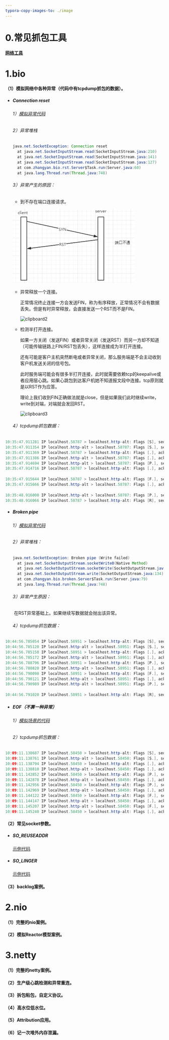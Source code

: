 ```yaml
---
typora-copy-images-to: ./image
---
```


# 0.常见抓包工具

#### <u>[网络工具](https://github.com/sybnfkn/advanced-netty/blob/master/doc/%E5%B8%B8%E8%A7%81%E7%BD%91%E7%BB%9C%E5%B7%A5%E5%85%B7.md)</u>

# 1.bio

####   （1）模拟网络中各种异常（代码中有tcpdump抓包的数据）。

- ##### Connection reset

  ###### 1）<u>[模拟异常代码](https://github.com/sybnfkn/advanced-netty/tree/master/src/main/java/com/zhangyan/bio/rst)</u>

  ###### 2）异常堆栈

  ```java
  java.net.SocketException: Connection reset
  	at java.net.SocketInputStream.read(SocketInputStream.java:210)
  	at java.net.SocketInputStream.read(SocketInputStream.java:141)
  	at java.net.SocketInputStream.read(SocketInputStream.java:127)
  	at com.zhangyan.bio.rst.Server$Task.run(Server.java:60)
  	at java.lang.Thread.run(Thread.java:748)
  ```

  ###### 3）异常产生的原因：

  - 到不存在端口连接请求。

  ![clipboard](image/clipboard.png)
  
  - 异常释放一个连接。
  
    正常情况终止连接一方会发送FIN，称为有序释放，正常情况不会有数据丢失。但是有时异常释放，会直接发送一个RST而不是FIN。
  
    ![clipboard2](/Users/zhangyan17/IdeaProjects/test/advanced-netty/image/clipboard2.png)
  
  - 检测半打开连接。
  
    如果一方关闭（发送FIN）或者异常关闭（发送RST）而另一方却不知道（可能传输链路上FIN/RST包丢失），这样连接成为半打开连接。
  
    还有可能是客户主机突然断电或者异常关闭，那么服务端是不会主动收到客户机发送关闭的信号包。
  
    此时服务端可能会有很多半打开连接，此时就需要依赖tcp的keepalive或者应用层心跳。如果心跳包到达客户机她不知道报文段中连接。tcp原则就是以RST作为应答。
  
    理论上我们收到FIN正确做法就是close，但是如果我们此时继续write，write到对端，对端就会发回RST。
  
    ![clipboard3](/Users/zhangyan17/IdeaProjects/test/advanced-netty/image/clipboard3.png)
  
  ###### 4）tcpdump抓包数据：

```java
10:35:47.911281 IP localhost.58787 > localhost.http-alt: Flags [S], seq 4085467106, win 65535, options [mss 16344,nop,wscale 6,nop,nop,TS val 223620011 ecr 0,sackOK,eol], length 0
10:35:47.911354 IP localhost.http-alt > localhost.58787: Flags [S.], seq 1616411357, ack 4085467107, win 65535, options [mss 16344,nop,wscale 6,nop,nop,TS val 223620011 ecr 223620011,sackOK,eol], length 0
10:35:47.911369 IP localhost.58787 > localhost.http-alt: Flags [.], ack 1, win 6379, options [nop,nop,TS val 223620011 ecr 223620011], length 0
10:35:47.911386 IP localhost.http-alt > localhost.58787: Flags [.], ack 1, win 6379, options [nop,nop,TS val 223620011 ecr 223620011], length 0
10:35:47.914694 IP localhost.http-alt > localhost.58787: Flags [P.], seq 1:2, ack 1, win 6379, options [nop,nop,TS val 223620014 ecr 223620011], length 1: HTTP
10:35:47.914716 IP localhost.58787 > localhost.http-alt: Flags [.], ack 2, win 6379, options [nop,nop,TS val 223620014 ecr 223620014], length 0

10:35:47.915644 IP localhost.58787 > localhost.http-alt: Flags [F.], seq 1, ack 2, win 6379, options [nop,nop,TS val 223620014 ecr 223620014], length 0
10:35:47.915666 IP localhost.http-alt > localhost.58787: Flags [.], ack 2, win 6379, options [nop,nop,TS val 223620014 ecr 223620014], length 0

10:35:48.916008 IP localhost.http-alt > localhost.58787: Flags [P.], seq 2:3, ack 2, win 6379, options [nop,nop,TS val 223621009 ecr 223620014], length 1: HTTP
10:35:48.916066 IP localhost.58787 > localhost.http-alt: Flags [R], seq 4085467108, win 0, length 0
```



- ##### Broken pipe

  ###### 1）<u>[模拟异常代码](https://github.com/sybnfkn/advanced-netty/tree/master/src/main/java/com/zhangyan/bio/broken)</u>

  ###### 2）异常堆栈：

  ```java
  java.net.SocketException: Broken pipe (Write failed)
  	at java.net.SocketOutputStream.socketWrite0(Native Method)
  	at java.net.SocketOutputStream.socketWrite(SocketOutputStream.java:111)
  	at java.net.SocketOutputStream.write(SocketOutputStream.java:134)
  	at com.zhangyan.bio.broken.Server$Task.run(Server.java:79)
  	at java.lang.Thread.run(Thread.java:748)
  ```

  ###### 3）异常产生原因：

  ​		在RST异常基础上。如果继续写数据就会抛出该异常。

  ###### 4）tcpdump抓包数据：

```java
10:44:56.785054 IP localhost.58951 > localhost.http-alt: Flags [S], seq 3781600995, win 65535, options [mss 16344,nop,wscale 6,nop,nop,TS val 224167340 ecr 0,sackOK,eol], length 0
10:44:56.785120 IP localhost.http-alt > localhost.58951: Flags [S.], seq 4178681052, ack 3781600996, win 65535, options [mss 16344,nop,wscale 6,nop,nop,TS val 224167340 ecr 224167340,sackOK,eol], length 0
10:44:56.785158 IP localhost.58951 > localhost.http-alt: Flags [.], ack 1, win 6379, options [nop,nop,TS val 224167340 ecr 224167340], length 0
10:44:56.785172 IP localhost.http-alt > localhost.58951: Flags [.], ack 1, win 6379, options [nop,nop,TS val 224167340 ecr 224167340], length 0
10:44:56.788796 IP localhost.58951 > localhost.http-alt: Flags [P.], seq 1:32, ack 1, win 6379, options [nop,nop,TS val 224167343 ecr 224167340], length 31: HTTP
10:44:56.788820 IP localhost.http-alt > localhost.58951: Flags [.], ack 32, win 6379, options [nop,nop,TS val 224167343 ecr 224167343], length 0
10:44:56.790098 IP localhost.58951 > localhost.http-alt: Flags [F.], seq 32, ack 1, win 6379, options [nop,nop,TS val 224167344 ecr 224167343], length 0
10:44:56.790121 IP localhost.http-alt > localhost.58951: Flags [.], ack 33, win 6379, options [nop,nop,TS val 224167344 ecr 224167344], length 0
10:44:56.790989 IP localhost.http-alt > localhost.58951: Flags [P.], seq 1:2, ack 33, win 6379, options [nop,nop,TS val 224167344 ecr 224167344], length 1: HTTP

10:44:56.791020 IP localhost.58951 > localhost.http-alt: Flags [R], seq 3781601028, win 0, length 0
```



- ##### EOF（不算一种异常）

  ###### 1）<u>[模拟场景的代码](https://github.com/sybnfkn/advanced-netty/tree/master/src/main/java/com/zhangyan/bio/eof)</u>

  

  ###### 2）tcpdump抓包数据：

```java
10:09:11.138687 IP localhost.58450 > localhost.http-alt: Flags [S], seq 2536016985, win 65535, options [mss 16344,nop,wscale 6,nop,nop,TS val 222027782 ecr 0,sackOK,eol], length 0
10:09:11.138761 IP localhost.http-alt > localhost.58450: Flags [S.], seq 1655685196, ack 2536016986, win 65535, options [mss 16344,nop,wscale 6,nop,nop,TS val 222027782 ecr 222027782,sackOK,eol], length 0
10:09:11.138794 IP localhost.58450 > localhost.http-alt: Flags [.], ack 1, win 6379, options [nop,nop,TS val 222027782 ecr 222027782], length 0
10:09:11.138810 IP localhost.http-alt > localhost.58450: Flags [.], ack 1, win 6379, options [nop,nop,TS val 222027782 ecr 222027782], length 0
10:09:11.142852 IP localhost.58450 > localhost.http-alt: Flags [P.], seq 1:12, ack 1, win 6379, options [nop,nop,TS val 222027786 ecr 222027782], length 11: HTTP
10:09:11.142878 IP localhost.http-alt > localhost.58450: Flags [.], ack 12, win 6379, options [nop,nop,TS val 222027786 ecr 222027786], length 0
10:09:11.142956 IP localhost.58450 > localhost.http-alt: Flags [P.], seq 12:23, ack 1, win 6379, options [nop,nop,TS val 222027786 ecr 222027786], length 11: HTTP
10:09:11.142969 IP localhost.http-alt > localhost.58450: Flags [.], ack 23, win 6379, options [nop,nop,TS val 222027786 ecr 222027786], length 0
10:09:11.144122 IP localhost.58450 > localhost.http-alt: Flags [F.], seq 23, ack 1, win 6379, options [nop,nop,TS val 222027787 ecr 222027786], length 0
10:09:11.144147 IP localhost.http-alt > localhost.58450: Flags [.], ack 24, win 6379, options [nop,nop,TS val 222027787 ecr 222027787], length 0
10:09:11.145207 IP localhost.http-alt > localhost.58450: Flags [F.], seq 1, ack 24, win 6379, options [nop,nop,TS val 222027788 ecr 222027787], length 0
10:09:11.145240 IP localhost.58450 > localhost.http-alt: Flags [.], ack 2, win 6379, options [nop,nop,TS val 222027788 ecr 222027788], length 0
```



#### （2）常见socket参数。

- ##### SO_REUSEADDR

  <u>[示例代码](https://github.com/sybnfkn/advanced-netty/tree/master/src/main/java/com/zhangyan/bio/so_reuseaddr)</u>

- ##### SO_LINGER

  <u>[示例代码](https://github.com/sybnfkn/advanced-netty/tree/master/src/main/java/com/zhangyan/bio/so_linger)</u>



#### （3）backlog案例。





# 2.nio
####   （1）完整的nio案例。

####   （2）模拟Reactor模型案例。

# 3.netty
####   （1）完整的netty案例。

####   （2）生产级心跳检测和异常重连。

####   （3）拆包粘包，自定义协议。

####   （4）高水位低水位。

####   （5）Attribution应用。

####   （6）记一次堆外内存泄漏。